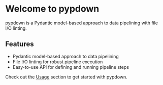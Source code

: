 # Welcome to pypdown

pypdown is a Pydantic model-based approach to data pipelining with file I/O linting.

## Features

- Pydantic model-based approach to data pipelining
- File I/O linting for robust pipeline execution
- Easy-to-use API for defining and running pipeline steps

Check out the [Usage](usage.md) section to get started with pypdown.